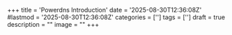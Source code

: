 +++
title = 'Powerdns Introduction'
date = '2025-08-30T12:36:08Z'
#lastmod = '2025-08-30T12:36:08Z'
categories = ['']
tags = ['']
draft = true
description = ""
image = ""
+++
